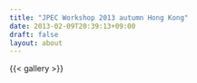 ```yaml
---
title: "JPEC Workshop 2013 autumn Hong Kong"
date: 2013-02-09T20:39:13+09:00
draft: false
layout: about
---
```

{{< gallery >}}

